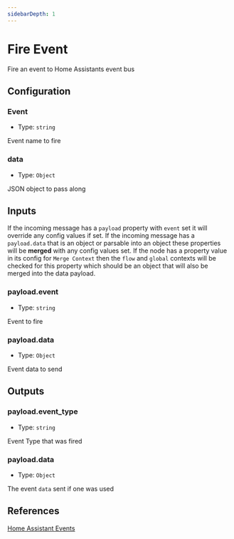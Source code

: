 ```yaml
---
sidebarDepth: 1
---
```


# Fire Event

Fire an event to Home Assistants event bus

## Configuration

### Event <Badge text="required"/>

- Type: `string`

Event name to fire

### data

- Type: `Object`

JSON object to pass along

## Inputs

If the incoming message has a `payload` property with `event` set it will override any config values if set.
If the incoming message has a `payload.data` that is an object or parsable into an object these properties will be **merged** with any config values set.
If the node has a property value in its config for `Merge Context` then the `flow` and `global` contexts will
be checked for this property which should be an object that will also be merged
into the data payload.

### payload.event

- Type: `string`

Event to fire

### payload.data

- Type: `Object`

Event data to send

## Outputs

### payload.event_type

- Type: `string`

Event Type that was fired

### payload.data

- Type: `Object`

The event `data` sent if one was used

## References

[Home Assistant Events](https://developers.home-assistant.io/docs/en/dev_101_events.html#firing-events)
